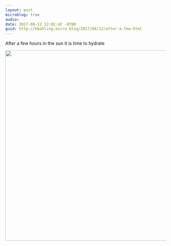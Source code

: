 ```yaml
---
layout: post
microblog: true
audio: 
date: 2017-08-12 12:02:42 -0700
guid: http://bbohling.micro.blog/2017/08/12/after-a-few.html
---
```

After a few hours in the sun it is time to hydrate

<img src="http://bbohling.micro.blog/uploads/2017/762ea98f47.jpg" width="600" height="599" />

